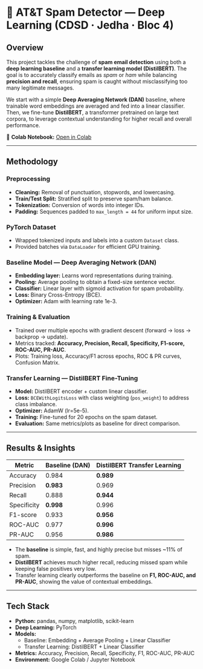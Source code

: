 # 📡 AT&T Spam Detector — Deep Learning (CDSD · Jedha · Bloc 4)

## Overview  
This project tackles the challenge of **spam email detection** using both a **deep learning baseline** and a **transfer learning model (DistilBERT)**. The goal is to accurately classify emails as *spam* or *ham* while balancing **precision and recall**, ensuring spam is caught without misclassifying too many legitimate messages.  

We start with a simple **Deep Averaging Network (DAN)** baseline, where trainable word embeddings are averaged and fed into a linear classifier. Then, we fine-tune **DistilBERT**, a transformer pretrained on large text corpora, to leverage contextual understanding for higher recall and overall performance.  

🔗 **Colab Notebook:** [Open in Colab](https://colab.research.google.com/drive/1w2vrb2wgOa8pG22f0ErZ2FdnTpW9jFRb?usp=sharing) 

---

## Methodology  

### Preprocessing  
- **Cleaning:** Removal of punctuation, stopwords, and lowercasing.  
- **Train/Test Split:** Stratified split to preserve spam/ham balance.  
- **Tokenization:** Conversion of words into integer IDs.  
- **Padding:** Sequences padded to `max_length = 44` for uniform input size.  

### PyTorch Dataset  
- Wrapped tokenized inputs and labels into a custom `Dataset` class.  
- Provided batches via `DataLoader` for efficient GPU training.  

### Baseline Model — Deep Averaging Network (DAN)  
- **Embedding layer:** Learns word representations during training.  
- **Pooling:** Average pooling to obtain a fixed-size sentence vector.  
- **Classifier:** Linear layer with sigmoid activation for spam probability.  
- **Loss:** Binary Cross-Entropy (BCE).  
- **Optimizer:** Adam with learning rate 1e-3.  

### Training & Evaluation  
- Trained over multiple epochs with gradient descent (forward → loss → backprop → update).  
- Metrics tracked: **Accuracy, Precision, Recall, Specificity, F1-score, ROC-AUC, PR-AUC**.  
- Plots: Training loss, Accuracy/F1 across epochs, ROC & PR curves, Confusion Matrix.  

### Transfer Learning — DistilBERT Fine-Tuning  
- **Model:** DistilBERT encoder + custom linear classifier.  
- **Loss:** `BCEWithLogitsLoss` with class weighting (`pos_weight`) to address class imbalance.  
- **Optimizer:** AdamW (lr=5e-5).  
- **Training:** Fine-tuned for 20 epochs on the spam dataset.  
- **Evaluation:** Same metrics/plots as baseline for direct comparison.  

---

## Results & Insights  

| Metric       | Baseline (DAN) | DistilBERT Transfer Learning |
|--------------|----------------|------------------------------|
| Accuracy     | 0.984          | **0.989** |
| Precision    | **0.983**      | 0.969 |
| Recall       | 0.888          | **0.944** |
| Specificity  | **0.998**      | 0.996 |
| F1-score     | 0.933          | **0.956** |
| ROC-AUC      | 0.977          | **0.996** |
| PR-AUC       | 0.956          | **0.986** |

- The **baseline** is simple, fast, and highly precise but misses ~11% of spam.  
- **DistilBERT** achieves much higher recall, reducing missed spam while keeping false positives very low.  
- Transfer learning clearly outperforms the baseline on **F1, ROC-AUC, and PR-AUC**, showing the value of contextual embeddings.  

---

## Tech Stack  
- **Python:** pandas, numpy, matplotlib, scikit-learn  
- **Deep Learning:** PyTorch  
- **Models:**  
  - Baseline: Embedding + Average Pooling + Linear Classifier  
  - Transfer Learning: DistilBERT + Linear Classifier  
- **Metrics:** Accuracy, Precision, Recall, Specificity, F1, ROC-AUC, PR-AUC  
- **Environment:** Google Colab / Jupyter Notebook  

